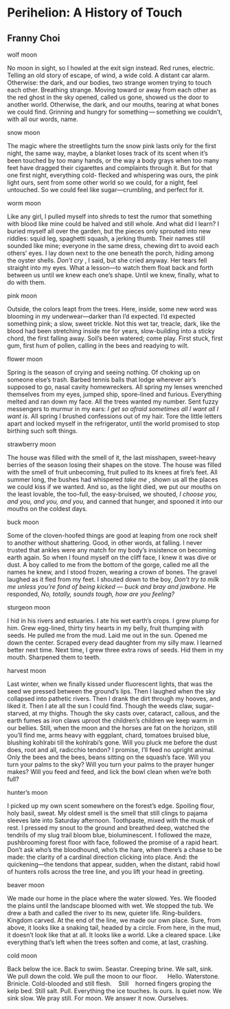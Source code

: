 # Perihelion: A History of Touch
## Franny Choi
wolf moon

No moon in sight, so I howled at the exit sign instead. Red runes, electric.
Telling an old story of escape, of wind, a wide cold. A distant car alarm.
Otherwise: the dark, and our bodies, two strange women trying to touch each
other. Breathing strange. Moving toward or away from each other as the red
ghost in the sky opened, called us gone, showed us the door to another world.
Otherwise, the dark, and our mouths, tearing at what bones we could find.
Grinning and hungry for something — something we couldn’t, with all our words,
name.


snow moon

The magic where the streetlights turn the snow pink lasts only for the first
night, the same way, maybe, a blanket loses track of its scent when it’s been
touched by too many hands, or the way a body grays when too many feet have
dragged their cigarettes and complaints through it. But for that one first
night, everything cold- flecked and whispering was ours, the pink light ours,
sent from some other world so we could, for a night, feel untouched. So we
could feel like sugar—crumbling, and perfect for it.


worm moon

Like any girl, I pulled myself into shreds to test the rumor that something
with blood like mine could be halved and still whole. And what did I learn? I
buried myself all over the garden, but the pieces only sprouted into new
riddles: squid leg, spaghetti squash, a jerking thumb. Their names still
sounded like mine; everyone in the same dress, chewing dirt to avoid each
others’ eyes. I lay down next to the one beneath the porch, hiding among the
oyster shells. _Don’t cry_ , I said, but she cried anyway. Her tears fell
straight into my eyes. What a lesson—to watch them float back and forth
between us until we knew each one’s shape. Until we knew, finally, what to do
with them.


pink moon

Outside, the colors leapt from the trees. Here, inside, some new word was
blooming in my underwear—darker than I’d expected. I’d expected something
pink; a slow, sweet trickle. Not this wet tar, treacle, dark, like the blood
had been stretching inside me for years, slow-building into a sticky chord,
the first falling away. Soil’s been watered; come play. First stuck, first
gum, first hum of pollen, calling in the bees and readying to wilt.


flower moon

Spring is the season of crying and seeing nothing. Of choking up on someone
else’s trash. Barbed tennis balls that lodge wherever air’s supposed to go,
nasal cavity homewreckers. All spring my lenses wrenched themselves from my
eyes, jumped ship, spore-lined and furious. Everything melted and ran down my
face. All the trees wanted my number. Sent fuzzy messengers to murmur in my
ears: _I get so afraid sometimes all I want all I want is_. All spring I
brushed confessions out of my hair. Tore the little letters apart and locked
myself in the refrigerator, until the world promised to stop birthing such
soft things.


strawberry moon

The house was filled with the smell of it, the last misshapen, sweet-heavy
berries of the season losing their shapes on the stove. The house was filled
with the smell of fruit unbecoming, fruit pulled to its knees at fire’s feet.
All summer long, the bushes had whispered _take me_ , shown us all the places
we could kiss if we wanted. And so, as the light died, we put our mouths on
the least lovable, the too-full, the easy-bruised, we shouted, _I choose you,
and you, and you, and you,_ and canned that hunger, and spooned it into our
mouths on the coldest days.


buck moon

Some of the cloven-hoofed things are good at leaping from one rock shelf to
another without shattering. Good, in other words, at falling. I never trusted
that ankles were any match for my body’s insistence on becoming earth again.
So when I found myself on the cliff face, I knew it was dive or dust. A boy
called to me from the bottom of the gorge, called me all the names he knew,
and I stood frozen, wearing a crown of bones. The gravel laughed as it fled
from my feet. I shouted down to the boy, _Don’t try to milk me unless you’re
fond of being kicked — buck and bray and jawbone._ He responded, _No, totally,
sounds tough, how are you feeling?_


sturgeon moon

I hid in his rivers and estuaries. I ate his wet earth’s crops. I grew plump
for him. Grew egg-lined, thirty tiny hearts in my belly, fruit thumping with
seeds. He pulled me from the mud. Laid me out in the sun. Opened me down the
center. Scraped every dead daughter from my silly maw. I learned better next
time. Next time, I grew three extra rows of seeds. Hid them in my mouth.
Sharpened them to teeth.


harvest moon

Last winter, when we finally kissed under fluorescent lights, that was the
seed we pressed between the ground’s lips. Then I laughed when the sky
collapsed into pathetic rivers. Then I drank the dirt through my hooves, and
liked it. Then I ate all the sun I could find. Though the weeds claw, sugar-
starved, at my thighs. Though the sky casts over, cataract, callous, and the
earth fumes as iron claws uproot the children’s children we keep warm in our
bellies. Still, when the moon and the horses are fat on the horizon, still
you’ll find me, arms heavy with eggplant, chard, tomatoes bruised blue,
blushing kohlrabi till the kohlrabi’s gone. Will you pluck me before the dust
does, root and all, radicchio tendon? I promise, I’ll feed no upright animal.
Only the bees and the bees, beans sitting on the squash’s face. Will you turn
your palms to the sky? Will you turn your palms to the prayer hunger makes?
Will you feed and feed, and lick the bowl clean when we’re both full?


hunter’s moon

I picked up my own scent somewhere on the forest’s edge. Spoiling flour, holy
basil, sweat. My oldest smell is the smell that still clings to pajama sleeves
late into Saturday afternoon. Toothpaste, mixed with the musk of rest. I
pressed my snout to the ground and breathed deep, watched the tendrils of my
slug trail bloom blue, bioluminescent. I followed the maze, pushbrooming
forest floor with face, followed the promise of a rapid heart. Don’t ask who’s
the bloodhound, who’s the hare, when there’s a chase to be made: the clarity
of a cardinal direction clicking into place. And: the quickening—the tendons
that appear, sudden, when the distant, rabid howl of hunters rolls across the
tree line, and you lift your head in greeting.


beaver moon

We made our home in the place where the water slowed. Yes. We flooded the
plains until the landscape bloomed with wet. We stopped the tub. We drew a
bath and called the river to its new, quieter life. Ring-builders. Kingdom
carved. At the end of the line, we made our own place. Sure, from above, it
looks like a snaking tail, headed by a circle. From here, in the mud, it
doesn’t look like that at all. It looks like a world. Like a cleared space.
Like everything that’s left when the trees soften and come, at last, crashing.


cold moon

Back below the ice. Back to swim. Seastar. Creeping brine. We salt, sink. We
pull down the cold. We pull the moon to our floor.      Hello.
Waterstone. Brinicle. Cold-blooded and still flesh.    Still    horned
fingers groping the kelp bed. Still salt. Pull. Everything the ice touches. Is
ours. Is quiet now. We sink slow. We pray still. For moon. We answer it now.
Ourselves.